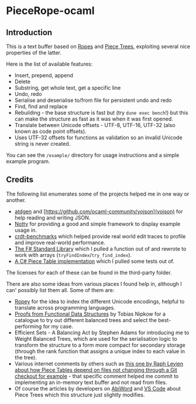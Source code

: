 # PieceRope-ocaml

## Introduction

This is a text buffer based on [Ropes](https://en.wikipedia.org/wiki/Rope_(data_structure)) and [Piece Trees](http://e98cuenc.free.fr/wordprocessor/piecetable.html), exploiting several nice properties of the latter.

Here is the list of available features:
- Insert, prepend, append
- Delete
- Substring, get whole text, get a specific line
- Undo, redo
- Serialise and deserialise to/from file for persistent undo and redo
- Find, find and replace
- Rebuilding - the base structure is fast but (try `dune exec bench`!) but this can make the structure as fast as it was when it was first opened.
- Translate between Unicode offsets - UTF-8, UTF-16, UTF-32 (also known as code point offsets).
- Uses UTF-32 offsets for functions as validation so an invalid Unicode string is never created.

You can see the `/example/` directory for usage instructions and a simple example program.

## Credits

The following list enumerates some of the projects helped me in one way or another.
- [atdgen](https://github.com/ahrefs/atd) and [https://github.com/ocaml-community/yojson](yojson) for help reading and writing JSON.
- [Notty](https://github.com/pqwy/notty) for providing a good and simple framework to display example usage in.
- [crdt-benchmarks](https://github.com/josephg/crdt-benchmarks) which helped provide real world edit traces to profile and improve real-world performance.
- [The F# Standard Library](https://github.com/dotnet/fsharp) which I pulled a function out of and rewrote to work with arrays (`tryFindIndex`/`try_find_index`).
- [A C# Piece Table implementation](https://github.com/veler/Csharp-Piece-Table-Implementation) which I pulled some tests out of.

The licenses for each of these can be found in the third-party folder.

There are also some ideas from various places I found help in, although I can' possibly list them all. Some of them are:
- [Ropey](https://github.com/cessen/ropey) for the idea to index the different Unicode encodings, helpful to translate across programming languages.
- [Proofs from Functional Data Structures](https://isabelle.in.tum.de/library/HOL/HOL-Data_Structures/document.pdf) by Tobias Nipkow for a catalogue to try out different balanced trees and select the best-performing for my case.
- Efficient Sets - A Balancing Act by Stephen Adams for introducing me to Weight Balanced Trees, which are used for the serialisation logic to transform the structure to a form more compact for secondary storage (through the rank function that assigns a unique index to each value in the tree).
- Various internet comments by others such as [this one by Raph Levien about how Piece Tables depend on files not changing through a Git checkout for example](https://news.ycombinator.com/item?id=15383193) - that specific comment helped me commit to implementing an in-memory text buffer and not read from files.
- Of course the articles by developers on [AbiWord](http://e98cuenc.free.fr/wordprocessor/piecetable.html) and [VS Code](https://code.visualstudio.com/blogs/2018/03/23/text-buffer-reimplementation) about Piece Trees which this structure just slightly modifies.
